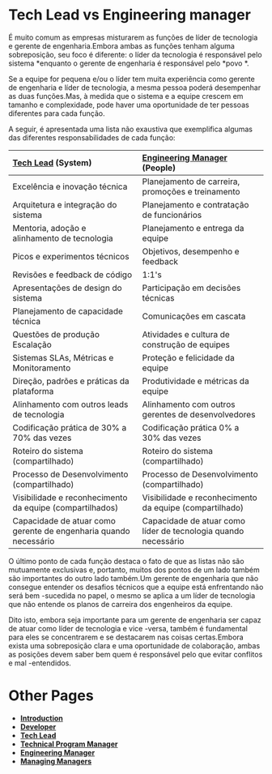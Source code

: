 # Tech Lead vs Engineering manager

É muito comum as empresas misturarem as funções de líder de tecnologia e gerente de engenharia.Embora ambas as funções tenham alguma sobreposição, seu foco é diferente: o líder da tecnologia é responsável pelo sistema *enquanto o gerente de engenharia é responsável pelo *povo *.

Se a equipe for pequena e/ou o líder tem muita experiência como gerente de engenharia e líder de tecnologia, a mesma pessoa poderá desempenhar as duas funções.Mas, à medida que o sistema e a equipe crescem em tamanho e complexidade, pode haver uma oportunidade de ter pessoas diferentes para cada função.

A seguir, é apresentada uma lista não exaustiva que exemplifica algumas das diferentes responsabilidades de cada função:

| [Tech Lead](TechLead.md) (System) | [Engineering Manager](EngineeringManager.md) (People)|
| :--- | :--- |
|Excelência e inovação técnica |Planejamento de carreira, promoções e treinamento |
|Arquitetura e integração do sistema |Planejamento e contratação de funcionários |
|Mentoria, adoção e alinhamento de tecnologia |Planejamento e entrega da equipe |
|Picos e experimentos técnicos |Objetivos, desempenho e feedback |
|Revisões e feedback de código |1:1's |
|Apresentações de design do sistema |Participação em decisões técnicas |
|Planejamento de capacidade técnica |Comunicações em cascata |
|Questões de produção Escalação |Atividades e cultura de construção de equipes |
|Sistemas SLAs, Métricas e Monitoramento |Proteção e felicidade da equipe |
|Direção, padrões e práticas da plataforma |Produtividade e métricas da equipe |
|Alinhamento com outros leads de tecnologia |Alinhamento com outros gerentes de desenvolvedores |
|Codificação prática de 30% a 70% das vezes |Codificação prática 0% a 30% das vezes |
|Roteiro do sistema (compartilhado) |Roteiro do sistema (compartilhado) |
|Processo de Desenvolvimento (compartilhado) |Processo de Desenvolvimento (compartilhado) |
|Visibilidade e reconhecimento da equipe (compartilhados) |Visibilidade e reconhecimento da equipe (compartilhado) |
|Capacidade de atuar como gerente de engenharia quando necessário |Capacidade de atuar como líder de tecnologia quando necessário |

O último ponto de cada função destaca o fato de que as listas não são mutuamente exclusivas e, portanto, muitos dos pontos de um lado também são importantes do outro lado também.Um gerente de engenharia que não consegue entender os desafios técnicos que a equipe está enfrentando não será bem -sucedida no papel, o mesmo se aplica a um líder de tecnologia que não entende os planos de carreira dos engenheiros da equipe.

Dito isto, embora seja importante para um gerente de engenharia ser capaz de atuar como líder de tecnologia e vice -versa, também é fundamental para eles se concentrarem e se destacarem nas coisas certas.Embora exista uma sobreposição clara e uma oportunidade de colaboração, ambas as posições devem saber bem quem é responsável pelo que evitar conflitos e mal -entendidos.


# Other Pages

* [**Introduction**](README.md)
* [**Developer**](Developer.md)
* [**Tech Lead**](TechLead.md)
* [**Technical Program Manager**](TechnicalProgramManager.md)
* [**Engineering Manager**](EngineeringManager.md)
* [**Managing Managers**](Managing-Managers.md)

